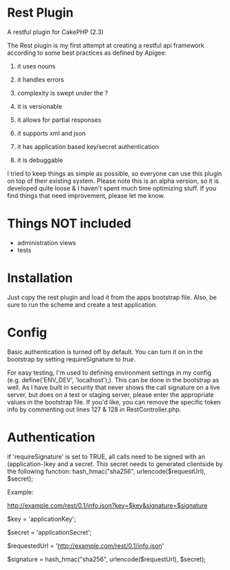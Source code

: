 Rest Plugin
====

A restful plugin for CakePHP (2.3)

The Rest plugin is my first attempt at creating a restful api framework according to some best practices as defined by Apigee:

1) it uses nouns

2) it handles errors

3) complexity is swept under the ?

4) it is versionable

5) it allows for partial responses

6) it supports xml and json

7) it has application based key/secret authentication

8) it is debuggable

I tried to keep things as simple as possible, so everyone can use this plugin on top of their existing system. Please note this is an alpha version, so it is developed quite loose & I haven't spent much time optimizing stuff. If you find things that need improvement, please let me know.

Things NOT included
====
- administration views
- tests


Installation
====

Just copy the rest plugin and load it from the apps bootstrap file. Also, be sure to run the scheme and create a test application.

Config
====

Basic authentication is turned off by default. You can turn it on in the bootstrap by setting requireSignature to *true*.

For easy testing, I'm used to defining environment settings in my config (e.g. define('ENV_DEV', 'localhost');). This can be done in the bootstrap as well. As I have built in security that never shows the call signature on a live server, but does on a test or staging server, please enter the appropriate values in the bootstrap file. If you'd like, you can remove the specific token info by commenting out lines 127 & 128 in RestController.php.

Authentication
====
if 'requireSignature' is set to TRUE, all calls need to be signed with an (application-)key and a secret. This secret needs to generated clientside by the following function: hash_hmac("sha256", urlencode($requestUrl), $secret);

Example: 

http://example.com/rest/0.1/info.json?key=$key&signature=$signature

$key = 'applicationKey';

$secret = 'applicationSecret';

$requestedUrl = 'http://example.com/rest/0.1/info.json'

$signature = hash_hmac("sha256", urlencode($requestUrl), $secret);